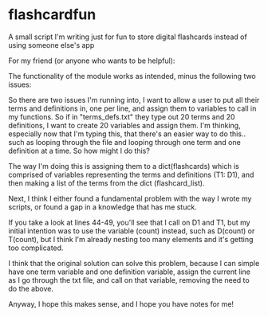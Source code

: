 # flashcardfun
A small script I'm writing just for fun to store digital flashcards instead of using someone else's app

For my friend (or anyone who wants to be helpful):

The functionality of the module works as intended,
minus the following two issues:

So there are two issues I'm running into, I want to
allow a user to put all their terms and definitions in, one per 
line, and assign them to variables to call in my functions. So if
in "terms_defs.txt" they type out 20 terms and 20 definitions,
I want to create 20 variables and assign them. I'm thinking,
especially now that I'm typing this, that there's an easier way 
to do this.. such as looping through the file and looping through
one term and one definition at a time. So how might I do this?

The way I'm doing this is assigning them to a dict(flashcards) which is
comprised of variables representing the terms and definitions (T1: D1), and
then making a list of the terms from the dict (flashcard_list).


Next, I think I either found a fundamental problem with the way
I wrote my scripts, or found a gap in a knowledge that has me stuck.

If you take a look at lines 44-49, you'll see that I call on 
D1 and T1, but my initial intention was to use the variable 
(count) instead, such as D(count) or T(count), but I think I'm
already nesting too many elements and it's getting too complicated.

I think that the original solution can solve this problem, because
I can simple have one term variable and one definition variable,
assign the current line as I go through the txt file, and call on
that variable, removing the need to do the above.

Anyway, I hope this makes sense, and I hope you have notes for me!

